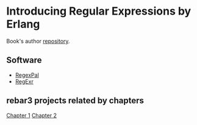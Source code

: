 # Introducing Regular Expressions by Erlang

Book's author [repository](https://github.com/michaeljamesfitzgerald/Introducing-Regular-Expressions).

## Software
- [RegexPal](https://www.regexpal.com/)
- [RegExr](https://regexr.com/)

## rebar3 projects related by chapters

[Chapter 1](code/ch01)
[Chapter 2](code/ch02)

